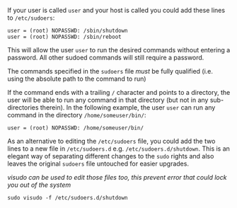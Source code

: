 If your user is called `user` and your host is called you could add these lines to `/etc/sudoers`:

```
user = (root) NOPASSWD: /sbin/shutdown
user = (root) NOPASSWD: /sbin/reboot
```

This will allow the user `user` to run the desired commands without entering a password. All other sudoed commands will still require a password.

The commands specified in the `sudoers` file _must_ be fully qualified (i.e. using the absolute path to the command to run)

If the command ends with a trailing `/` character and points to a directory, the user will be able to run any command in that directory (but not in any sub-directories therein). In the following example, the user `user` can run any command in the directory `/home/someuser/bin/`:

```
user = (root) NOPASSWD: /home/someuser/bin/
```

As an alternative to editing the `/etc/sudoers` file, you could add the two lines to a new file in `/etc/sudoers.d` e.g. `/etc/sudoers.d/shutdown`. This is an elegant way of separating different changes to the `sudo` rights and also leaves the original `sudoers` file untouched for easier upgrades.

*visudo can be used to edit those files too, this prevent error that could lock you out of the system*
```
sudo visudo -f /etc/sudoers.d/shutdown 
```
